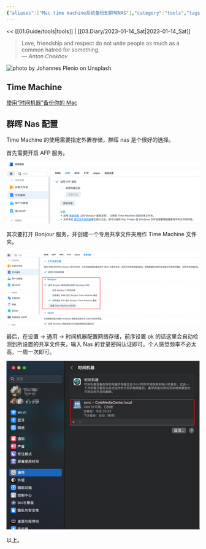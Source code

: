 ```yaml
---
{"aliases":["Mac time machine系统备份到群晖NAS"],"category":"tools","tags":["tools","mac","nas"],"status":"publish","link":"NA","date created":"2023-01-14 Sat 22:59:13","date modified":"2023-01-31 Tue 22:28:18","dg-publish":true,"permalink":"/02.Blog/tools/Mac time machine系统备份到群晖NAS/","dgPassFrontmatter":true}
---
```



<< [[01.Guide/tools\|tools]] | [[03.Diary/2023-01-14_Sat\|2023-01-14_Sat]]

> Love, friendship and respect do not unite people as much as a common hatred for something.  
> — <cite>Anton Chekhov</cite>

![photo by Johannes Plenio on Unsplash](https://images.unsplash.com/photo-1534447677768-be436bb09401?crop=entropy&cs=tinysrgb&fm=jpg&ixid=MnwzNjM5Nzd8MHwxfHJhbmRvbXx8fHx8fHx8fDE2NzM3MDgzNjM&ixlib=rb-4.0.3&q=80&w=200&h=200)

## Time Machine

[使用“时间机器”备份你的 Mac](https://support.apple.com/zh-cn/HT201250)

## 群晖 Nas 配置

Time Machine 的使用需要指定外置存储，群晖 nas 是个很好的选择。

首先需要开启 AFP 服务。

![Pasted image 20230114231305](https://github.com/Yunz93/PicRepo/raw/main/image/Pasted%20image%2020230114231305.png)

其次要打开 Bonjour 服务，并创建一个专用共享文件夹用作 Time Machine 文件夹。

![Pasted image 20230114231433](https://github.com/Yunz93/PicRepo/raw/main/image/Pasted%20image%2020230114231433.png)

最后，在设置 -> 通用 -> 时间机器配置网络存储，前序设置 ok 的话这里会自动检测到所设置的共享文件夹，输入 Nas 的登录密码认证即可。个人感觉频率不必太高，一周一次即可。

![Pasted image 20230114232225](https://github.com/Yunz93/PicRepo/raw/main/image/Pasted%20image%2020230114232225.png)

以上。
